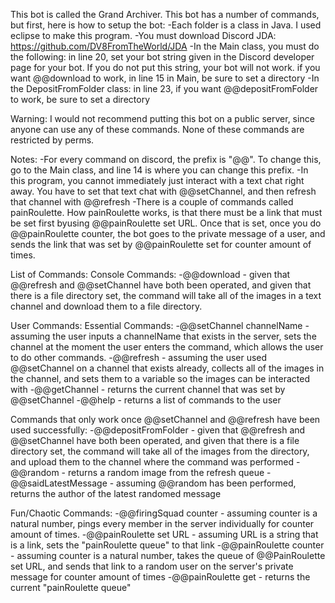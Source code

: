 This bot is called the Grand Archiver. This bot has a number of commands, but first, here is how to setup the bot:
-Each folder is a class in Java. I used eclipse to make this program.
-You must download Discord JDA: https://github.com/DV8FromTheWorld/JDA
-In the Main class, you must do the following:
  in line 20, set your bot string given in the Discord developer page for your bot. If you do not put this string, your bot will not work.
  if you want @@download to work, in line 15 in Main, be sure to set a directory
-In the DepositFromFolder class:
  in line 23, if you want @@depositFromFolder to work, be sure to set a directory
  
Warning: I would not recommend putting this bot on a public server, since anyone can use any of these commands. None of these commands are restricted by perms.

Notes:
-For every command on discord, the prefix is "@@". To change this, go to the Main class, and line 14 is where you can change this prefix.
-In this program, you cannot immediately just interact with a text chat right away. You have to set that text chat with @@setChannel, and then refresh that channel with @@refresh
-There is a couple of commands called painRoulette. How painRoulette works, is that there must be a link that must be set first byusing @@painRoulette set URL. Once that is set, once you do @@painRoulette counter, the bot goes to the private message of a user, and sends the link that was set by @@painRoulette set for counter amount of times.

List of Commands:
  Console Commands:
  -@@download - given that @@refresh and @@setChannel have both been operated, and given that there is a file directory set, the command will take all of the images in a text channel and download them to a file directory.
  
  User Commands:
  Essential Commands:
  -@@setChannel channelName - assuming the user inputs a channelName that exists in the server, sets the channel at the moment the user enters the command, which allows the user to do other commands.
  -@@refresh - assuming the user used @@setChannel on a channel that exists already, collects all of the images in the channel, and sets them to a variable so the images can be interacted with
  -@@getChannel - returns the current channel that was set by @@setChannel
  -@@help - returns a list of commands to the user
  
  Commands that only work once @@setChannel and @@refresh have been used successfully:
  -@@depositFromFolder - given that @@refresh and @@setChannel have both been operated, and given that there is a file directory set, the command will take all of the images from the directory, and upload them to the channel where the command was performed
  -@@random - returns a random image from the refresh queue
  -@@saidLatestMessage - assuming @@random has been performed, returns the author of the latest randomed message
  
  Fun/Chaotic Commands:
  -@@firingSquad counter - assuming counter is a natural number, pings every member in the server individually for counter amount of times.
  -@@painRoulette set URL - assuming URL is a string that is a link, sets the "painRoulette queue" to that link
  -@@painRoulette counter - assuming counter is a natural number, takes the queue of @@PainRoulette set URL, and sends that link to a random user on the server's private message for counter amount of times
  -@@painRoulette get - returns the current "painRoulette queue"
  
  


  
